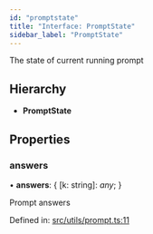 ```yaml
---
id: "promptstate"
title: "Interface: PromptState"
sidebar_label: "PromptState"
---
```


The state of current running prompt

## Hierarchy

* **PromptState**

## Properties

### answers

• **answers**: { [k: string]: *any*;  }

Prompt answers

Defined in: [src/utils/prompt.ts:11](https://github.com/saojs/sao/blob/ddc7421/src/utils/prompt.ts#L11)
